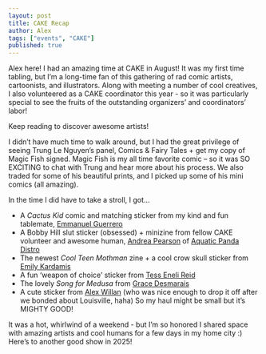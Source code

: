 ```yaml
---
layout: post
title: CAKE Recap
author: Alex
tags: ["events", "CAKE"]
published: true
---
```


Alex here! I had an amazing time at CAKE in August! It was my first time tabling, but I’m a long-time fan of this gathering of rad comic artists, cartoonists, and illustrators. Along with meeting a number of cool creatives, I also volunteered as a CAKE coordinator this year - so it was particularly special to see the fruits of the outstanding organizers’ and coordinators’ labor! 

Keep reading to discover awesome artists!

<!--more-->

I didn’t have much time to walk around, but I had the great privilege of seeing Trung Le Nguyen’s panel, Comics & Fairy Tales + get my copy of Magic Fish signed. Magic Fish is my all time favorite comic – so it was SO EXCITING to chat with Trung and hear more about his process. We also traded for some of his beautiful prints, and I picked up some of his mini comics (all amazing).

In the time I did have to take a stroll, I got… 
- A <i>Cactus Kid</i> comic and matching sticker from my kind and fun tablemate, <a href="https://www.instagram.com/perdido_blues">Emmanuel Guerrero</a>
- A Bobby Hill slut sticker (obsessed) + minizine from fellow CAKE volunteer and awesome human, <a href="https://www.instagram.com/saturn2169/">Andrea Pearson</a> of <a href="https://www.instagram.com/aquatic_panda_distro/">Aquatic Panda Distro</a>
- The newest <i>Cool Teen Mothman</i> zine + a cool crow skull sticker from <a href="https://www.instagram.com/corruptedgem/">Emily Kardamis</a>
- A fun ‘weapon of choice’ sticker from <a href="https://www.tessenelireid.com/">Tess Eneli Reid</a>
- The lovely <i>Song for Medusa</i> from <a href="https://www.instagram.com/gracedesmarais/">Grace Desmarais</a>
- A cute sticker from <a href="https://www.instagram.com/alexwillan/">Alex Willan</a> (who was nice enough to drop it off after we bonded about Louisville, haha)
So my haul might be small but it’s MIGHTY GOOD! 

It was a hot, whirlwind of a weekend - but I’m so honored I shared space with amazing artists and cool humans for a few days in my home city :) Here’s to another good show in 2025! 
